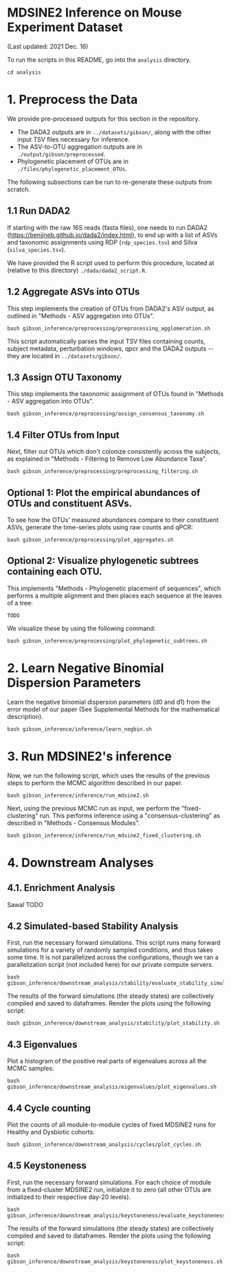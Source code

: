 # MDSINE2 Inference on Mouse Experiment Dataset

(Last updated: 2021 Dec. 16)

To run the scripts in this README, go into the `analysis` directory.

```
cd analysis
```

# 1. Preprocess the Data

We provide pre-processed outputs for this section in the repository.

- The DADA2 outputs are in `../datasets/gibson/`, along with the other input TSV files necessary for inference.
- The ASV-to-OTU aggregation outputs are in `./output/gibson/preprocessed`.
- Phylogenetic placement of OTUs are in `./files/phylogenetic_placement_OTUs`.

The following subsections can be run to re-generate these outputs from scratch.

## 1.1 Run DADA2

If starting with the raw 16S reads (fasta files), one needs to run DADA2 (https://benjjneb.github.io/dada2/index.html), 
to end up with a list of ASVs and taxonomic assignments using RDP (`rdp_species.tsv`) and 
Silva (`silva_species.tsv`).

We have provided the R script used to perform this procedure, located at (relative to this directory) `./dada/dada2_script.R`.

## 1.2 Aggregate ASVs into OTUs

This step implements the creation of OTUs from DADA2's ASV output, as outlined in
"Methods - ASV aggregation into OTUs".
```
bash gibson_inference/preprocessing/preprocessing_agglomeration.sh
```
This script automatically parses the input TSV files containing counts, subject metadata, 
perturbation windows, qpcr and the DADA2 outputs -- they are located in `../datasets/gibson/`.

## 1.3 Assign OTU Taxonomy

This step implements the taxonomic assignment of OTUs found in "Methods - ASV aggregation into OTUs".
```
bash gibson_inference/preprocessing/assign_consensus_taxonomy.sh
```

## 1.4 Filter OTUs from Input

Next, filter out OTUs which don't colonize consistently across the subjects, as explained in 
"Methods - Filtering to Remove Low Abundance Taxa".
```
bash gibson_inference/preprocessing/preprocessing_filtering.sh
```

## Optional 1: Plot the empirical abundances of OTUs and constituent ASVs.

To see how the OTUs' measured abundances compare to their constituent ASVs, generate the time-series plots using raw counts and qPCR:

```
bash gibson_inference/preprocessing/plot_aggregates.sh
```

## Optional 2: Visualize phylogenetic subtrees containing each OTU.

This implements "Methods - Phylogenetic placement of sequences", which performs a multiple alignment and then places each
sequence at the leaves of a tree:

```
TODO
```

We visualize these by using the following command:
```
bash gibson_inference/preprocessing/plot_phylogenetic_subtrees.sh
```

# 2. Learn Negative Binomial Dispersion Parameters 

Learn the negative binomial dispersion parameters (d0 and d1) from the error model of our paper 
(See Supplemental Methods for the mathematical description).
```
bash gibson_inference/inference/learn_negbin.sh
```

# 3. Run MDSINE2's inference

Now, we run the following script, which uses the results of the previous steps to perform the MCMC algorithm described
in our paper.
```
bash gibson_inference/inference/run_mdsine2.sh
```

Next, using the previous MCMC run as input, we perform the "fixed-clustering" run.
This performs inference using a "consensus-clustering" as described in "Methods - Consensus Modules".
```
bash gibson_inference/inference/run_mdsine2_fixed_clustering.sh
```

# 4. Downstream Analyses

## 4.1. Enrichment Analysis

Sawal TODO

## 4.2 Simulated-based Stability Analysis

First, run the necessary forward simulations. This script runs many forward simulations for a variety of randomly
sampled conditions, and thus takes some time. It is not parallelized across the configurations, 
though we ran a parallelization script (not included here) for our private compute servers.

```
bash gibson_inference/downstream_analysis/stability/evaluate_stability_simulated.sh
```

The results of the forward simulations (the steady states) are collectively compiled and saved to dataframes.
Render the plots using the following script:

```
bash gibson_inference/downstream_analysis/stability/plot_stability.sh
```

## 4.3 Eigenvalues

Plot a histogram of the positive real parts of eigenvalues across all the MCMC samples:

```
bash gibson_inference/downstream_analysis/eigenvalues/plot_eigenvalues.sh
```

## 4.4 Cycle counting

Plot the counts of all module-to-module cycles of fixed MDSINE2 runs for Healthy and Dysbiotic cohorts:

```
bash gibson_inference/downstream_analysis/cycles/plot_cycles.sh
```

## 4.5 Keystoneness

First, run the necessary forward simulations. For each choice of module from a fixed-cluster MDSINE2 run,
initialize it to zero (all other OTUs are initialized to their respective day-20 levels).

```
bash gibson_inference/downstream_analysis/keystoneness/evaluate_keystoneness.sh
```

The results of the forward simulations (the steady states) are collectively compiled and saved to dataframes.
Render the plots using the following script:

```
bash gibson_inference/downstream_analysis/keystoneness/plot_keystoneness.sh
```
